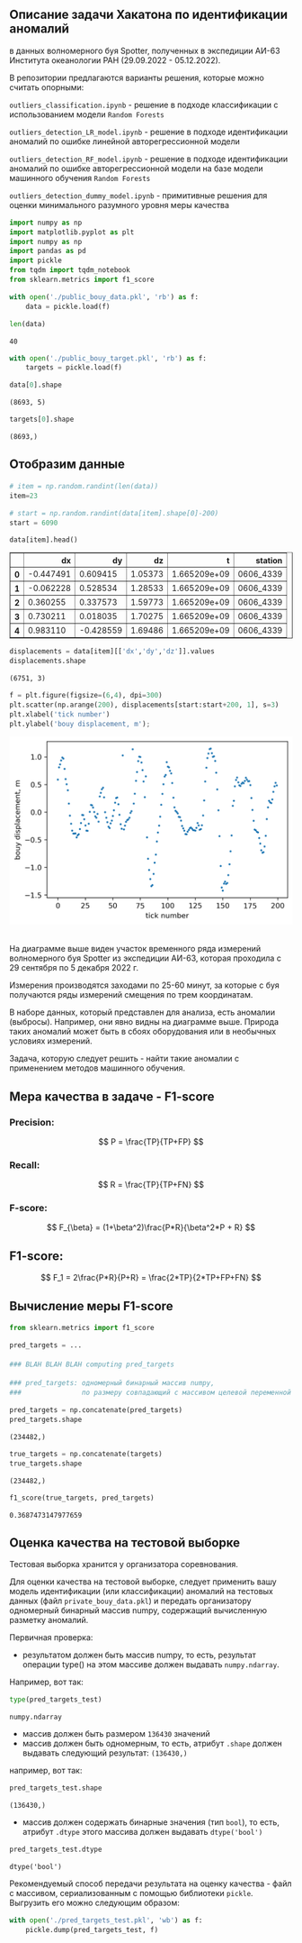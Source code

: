 ## Описание задачи Хакатона по идентификации аномалий

в данных волномерного буя Spotter, полученных в экспедиции АИ-63 Института океанологии РАН (29.09.2022 - 05.12.2022).

В репозитории предлагаются варианты решения, которые можно считать опорными:

`outliers_classification.ipynb` - решение в подходе классификации с использованием модели `Random Forests`

`outliers_detection_LR_model.ipynb` - решение в подходе идентификации аномалий по ошибке линейной авторегрессионной модели

`outliers_detection_RF_model.ipynb` - решение в подходе идентификации аномалий по ошибке авторегрессионной модели на базе модели машинного обучения `Random Forests`

`outliers_detection_dummy_model.ipynb` - примитивные решения для оценки минимального разумного уровня меры качества



```python
import numpy as np
import matplotlib.pyplot as plt
import numpy as np
import pandas as pd
import pickle
from tqdm import tqdm_notebook
from sklearn.metrics import f1_score
```




```python
with open('./public_bouy_data.pkl', 'rb') as f:
    data = pickle.load(f)
```


```python
len(data)
```


    40




```python
with open('./public_bouy_target.pkl', 'rb') as f:
    targets = pickle.load(f)
```


```python
data[0].shape
```


    (8693, 5)




```python
targets[0].shape
```


    (8693,)



## Отобразим данные


```python
# item = np.random.randint(len(data))
item=23
```


```python
# start = np.random.randint(data[item].shape[0]-200)
start = 6090
```


```python
data[item].head()
```

<table border="1" class="dataframe">
  <thead>
    <tr style="text-align: right;">
      <th></th>
      <th>dx</th>
      <th>dy</th>
      <th>dz</th>
      <th>t</th>
      <th>station</th>
    </tr>
  </thead>
  <tbody>
    <tr>
      <th>0</th>
      <td>-0.447491</td>
      <td>0.609415</td>
      <td>1.05373</td>
      <td>1.665209e+09</td>
      <td>0606_4339</td>
    </tr>
    <tr>
      <th>1</th>
      <td>-0.062228</td>
      <td>0.528534</td>
      <td>1.28533</td>
      <td>1.665209e+09</td>
      <td>0606_4339</td>
    </tr>
    <tr>
      <th>2</th>
      <td>0.360255</td>
      <td>0.337573</td>
      <td>1.59773</td>
      <td>1.665209e+09</td>
      <td>0606_4339</td>
    </tr>
    <tr>
      <th>3</th>
      <td>0.730211</td>
      <td>0.018035</td>
      <td>1.70275</td>
      <td>1.665209e+09</td>
      <td>0606_4339</td>
    </tr>
    <tr>
      <th>4</th>
      <td>0.983110</td>
      <td>-0.428559</td>
      <td>1.69486</td>
      <td>1.665209e+09</td>
      <td>0606_4339</td>
    </tr>
  </tbody>
</table>



```python
displacements = data[item][['dx','dy','dz']].values
displacements.shape
```


    (6751, 3)


```python
f = plt.figure(figsize=(6,4), dpi=300)
plt.scatter(np.arange(200), displacements[start:start+200, 1], s=3)
plt.xlabel('tick number')
plt.ylabel('bouy displacement, m');
```


![png](./img/output_13_0.png)
​    



На диаграмме выше виден участок временного ряда измерений волномерного буя Spotter из экспедиции АИ-63, которая проходила с 29 сентября по 5 декабря 2022 г.

Измерения производятся заходами по 25-60 минут, за которые с буя получаются ряды измерений смещения по трем координатам.

В наборе данных, который представлен для анализа, есть аномалии (выбросы). Например, они явно видны на диаграмме выше. Природа таких аномалий может быть в сбоях оборудования или в необычных условиях измерений.

Задача, которую следует решить - найти такие аномалии с применением методов машинного обучения.





## Мера качества в задаче - F1-score

### Precision:

$$
P = \frac{TP}{TP+FP}
$$

### Recall:
$$
R = \frac{TP}{TP+FN}
$$

### F-score:

$$
F_{\beta} = (1+\beta^2)\frac{P*R}{\beta^2*P + R}
$$

## F1-score:

$$
F_1 = 2\frac{P*R}{P+R} = \frac{2*TP}{2*TP+FP+FN}
$$

## Вычисление меры F1-score


```python
from sklearn.metrics import f1_score
```


```python
pred_targets = ...

### BLAH BLAH BLAH computing pred_targets

### pred_targets: одномерный бинарный массив numpy,
###               по размеру совпадающий с массивом целевой переменной разметки аномалий true_targets
```


```python
pred_targets = np.concatenate(pred_targets)
pred_targets.shape
```


    (234482,)




```python
true_targets = np.concatenate(targets)
true_targets.shape
```


    (234482,)




```python
f1_score(true_targets, pred_targets)
```


    0.3687473147977659





## Оценка качества на тестовой выборке

Тестовая выборка хранится у организатора соревнования.

Для оценки качества на тестовой выборке, следует применить вашу модель идентификации (или классификации) аномалий на тестовых данных (файл `private_bouy_data.pkl`) и передать организатору одномерный бинарный массив numpy, содержащий вычисленную разметку аномалий.

Первичная проверка:
- результатом должен быть массив numpy, то есть, результат операции type() на этом массиве должен выдавать `numpy.ndarray`.

Например, вот так:


```python
type(pred_targets_test)
```


    numpy.ndarray



- массив должен быть размером `136430` значений
- массив должен быть одномерным, то есть, атрибут `.shape` должен выдавать следующий результат: `(136430,)`

например, вот так:


```python
pred_targets_test.shape
```


    (136430,)



- массив должен содержать бинарные значения (тип `bool`), то есть, атрибут `.dtype` этого массива должен выдавать `dtype('bool')`


```python
pred_targets_test.dtype
```


    dtype('bool')



Рекомендуемый способ передачи результата на оценку качества - файл с массивом, сериализованным с помощью библиотеки `pickle`. Выгрузить его можно следующим образом:


```python
with open('./pred_targets_test.pkl', 'wb') as f:
    pickle.dump(pred_targets_test, f)
```

